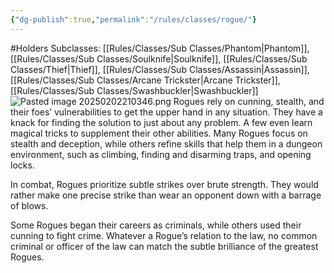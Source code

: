 ```yaml
---
{"dg-publish":true,"permalink":"/rules/classes/rogue/"}
---
```


#Holders
Subclasses: [[Rules/Classes/Sub Classes/Phantom\|Phantom]], [[Rules/Classes/Sub Classes/Soulknife\|Soulknife]], [[Rules/Classes/Sub Classes/Thief\|Thief]], [[Rules/Classes/Sub Classes/Assassin\|Assassin]], [[Rules/Classes/Sub Classes/Arcane Trickster\|Arcane Trickster]], [[Rules/Classes/Sub Classes/Swashbuckler\|Swashbuckler]]
![Pasted image 20250202210346.png](/img/user/Images/Pasted%20image%2020250202210346.png)
Rogues rely on cunning, stealth, and their foes’ vulnerabilities to get the upper hand in any situation. They have a knack for finding the solution to just about any problem. A few even learn magical tricks to supplement their other abilities. Many Rogues focus on stealth and deception, while others refine skills that help them in a dungeon environment, such as climbing, finding and disarming traps, and opening locks.

In combat, Rogues prioritize subtle strikes over brute strength. They would rather make one precise strike than wear an opponent down with a barrage of blows.

Some Rogues began their careers as criminals, while others used their cunning to fight crime. Whatever a Rogue’s relation to the law, no common criminal or officer of the law can match the subtle brilliance of the greatest Rogues.